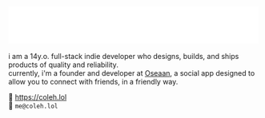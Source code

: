 <img src="https://raw.githubusercontent.com/colenh/colenh/main/wave.svg" alt=":wave: hi, i'm cole" />

i am a 14y.o. full-stack indie developer who designs, builds, and ships products of quality and reliability.  
currently, i'm a founder and developer at <a href="https://oseaan.vercel.app">Oseaan</a>, a social app designed to allow you to connect with friends, in a friendly way. 

🔗 https://coleh.lol  
📧 `me@coleh.lol`
